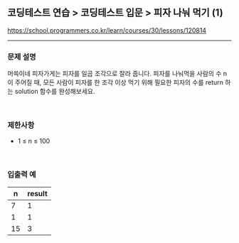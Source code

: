 ## 코딩테스트 연습 > 코딩테스트 입문 > 피자 나눠 먹기 (1)

https://school.programmers.co.kr/learn/courses/30/lessons/120814

---

### 문제 설명

머쓱이네 피자가게는 피자를 일곱 조각으로 잘라 줍니다. 피자를 나눠먹을 사람의 수 n이 주어질 때, 모든 사람이 피자를 한 조각 이상 먹기 위해 필요한 피자의 수를 return 하는 solution 함수를 완성해보세요.

</br>

### 제한사항

- 1 ≤ n ≤ 100

</br>

### 입출력 예

| n   | result |
| --- | ------ |
| 7   | 1      |
| 1   | 1      |
| 15  | 3      |
